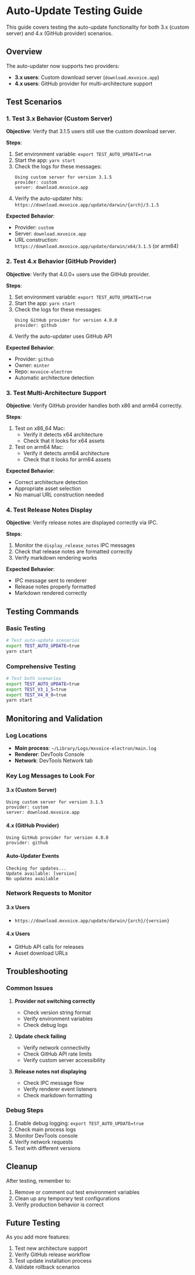 # Auto-Update Testing Guide

This guide covers testing the auto-update functionality for both 3.x (custom server) and 4.x (GitHub provider) scenarios.

## Overview

The auto-updater now supports two providers:
- **3.x users**: Custom download server (`download.mxvoice.app`)
- **4.x users**: GitHub provider for multi-architecture support

## Test Scenarios

### 1. Test 3.x Behavior (Custom Server)

**Objective**: Verify that 3.1.5 users still use the custom download server.

**Steps**:
1. Set environment variable: `export TEST_AUTO_UPDATE=true`
2. Start the app: `yarn start`
3. Check the logs for these messages:
   ```
   Using custom server for version 3.1.5
   provider: custom
   server: download.mxvoice.app
   ```
4. Verify the auto-updater hits: `https://download.mxvoice.app/update/darwin/{arch}/3.1.5`

**Expected Behavior**:
- Provider: `custom`
- Server: `download.mxvoice.app`
- URL construction: `https://download.mxvoice.app/update/darwin/x64/3.1.5` (or arm64)

### 2. Test 4.x Behavior (GitHub Provider)

**Objective**: Verify that 4.0.0+ users use the GitHub provider.

**Steps**:
1. Set environment variable: `export TEST_AUTO_UPDATE=true`
2. Start the app: `yarn start`
3. Check the logs for these messages:
   ```
   Using GitHub provider for version 4.0.0
   provider: github
   ```
4. Verify the auto-updater uses GitHub API

**Expected Behavior**:
- Provider: `github`
- Owner: `minter`
- Repo: `mxvoice-electron`
- Automatic architecture detection

### 3. Test Multi-Architecture Support

**Objective**: Verify GitHub provider handles both x86 and arm64 correctly.

**Steps**:
1. Test on x86_64 Mac:
   - Verify it detects x64 architecture
   - Check that it looks for x64 assets
2. Test on arm64 Mac:
   - Verify it detects arm64 architecture
   - Check that it looks for arm64 assets

**Expected Behavior**:
- Correct architecture detection
- Appropriate asset selection
- No manual URL construction needed

### 4. Test Release Notes Display

**Objective**: Verify release notes are displayed correctly via IPC.

**Steps**:
1. Monitor the `display_release_notes` IPC messages
2. Check that release notes are formatted correctly
3. Verify markdown rendering works

**Expected Behavior**:
- IPC message sent to renderer
- Release notes properly formatted
- Markdown rendered correctly

## Testing Commands

### Basic Testing
```bash
# Test auto-update scenarios
export TEST_AUTO_UPDATE=true
yarn start
```

### Comprehensive Testing
```bash
# Test both scenarios
export TEST_AUTO_UPDATE=true
export TEST_V3_1_5=true
export TEST_V4_0_0=true
yarn start
```

## Monitoring and Validation

### Log Locations
- **Main process**: `~/Library/Logs/mxvoice-electron/main.log`
- **Renderer**: DevTools Console
- **Network**: DevTools Network tab

### Key Log Messages to Look For

#### 3.x (Custom Server)
```
Using custom server for version 3.1.5
provider: custom
server: download.mxvoice.app
```

#### 4.x (GitHub Provider)
```
Using GitHub provider for version 4.0.0
provider: github
```

#### Auto-Updater Events
```
Checking for updates...
Update available: [version]
No updates available
```

### Network Requests to Monitor

#### 3.x Users
- `https://download.mxvoice.app/update/darwin/{arch}/{version}`

#### 4.x Users
- GitHub API calls for releases
- Asset download URLs

## Troubleshooting

### Common Issues

1. **Provider not switching correctly**
   - Check version string format
   - Verify environment variables
   - Check debug logs

2. **Update check failing**
   - Verify network connectivity
   - Check GitHub API rate limits
   - Verify custom server accessibility

3. **Release notes not displaying**
   - Check IPC message flow
   - Verify renderer event listeners
   - Check markdown formatting

### Debug Steps

1. Enable debug logging: `export TEST_AUTO_UPDATE=true`
2. Check main process logs
3. Monitor DevTools console
4. Verify network requests
5. Test with different versions

## Cleanup

After testing, remember to:
1. Remove or comment out test environment variables
2. Clean up any temporary test configurations
3. Verify production behavior is correct

## Future Testing

As you add more features:
1. Test new architecture support
2. Verify GitHub release workflow
3. Test update installation process
4. Validate rollback scenarios
